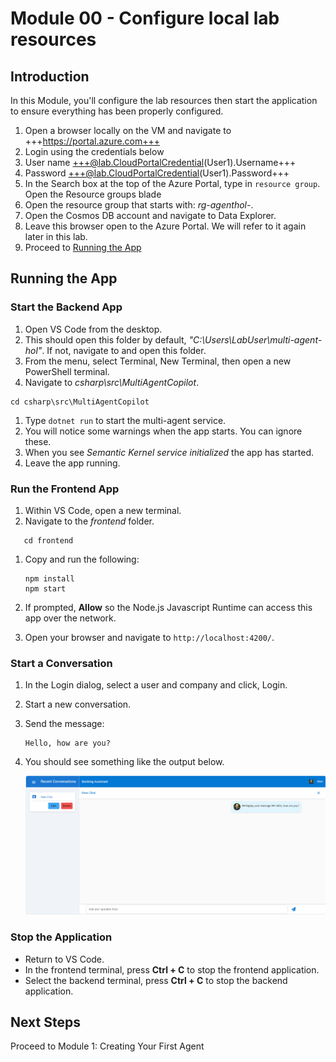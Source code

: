 # Module 00 - Configure local lab resources

## Introduction

In this Module, you'll configure the lab resources then start the application to ensure everything has been properly configured.

1. Open a browser locally on the VM and navigate to +++https://portal.azure.com+++
1. Login using the credentials below
1. User name +++@lab.CloudPortalCredential(User1).Username+++
1. Password +++@lab.CloudPortalCredential(User1).Password+++
1. In the Search box at the top of the Azure Portal, type in `resource group`. Open the Resource groups blade
1. Open the resource group that starts with: *rg-agenthol-*.
1. Open the Cosmos DB account and navigate to Data Explorer.
1. Leave this browser open to the Azure Portal. We will refer to it again later in this lab.
1. Proceed to [Running the App](#running-the-app)

## Running the App

### Start the Backend App

1. Open VS Code from the desktop.
1. This should open this folder by default, *"C:\Users\LabUser\multi-agent-hol\"*. If not, navigate to and open this folder.
1. From the menu, select Terminal, New Terminal, then open a new PowerShell terminal.
1. Navigate to *csharp\src\MultiAgentCopilot*.

```shell
cd csharp\src\MultiAgentCopilot
```

1. Type `dotnet run` to start the multi-agent service.
1. You will notice some warnings when the app starts. You can ignore these.
1. When you see *Semantic Kernel service initialized* the app has started.
1. Leave the app running.

### Run the Frontend App

1. Within VS Code, open a new terminal.
1. Navigate to the *frontend* folder.

```shell
   cd frontend
   ```

1. Copy and run the following:

   ```shell
   npm install
   npm start
   ```

1. If prompted, **Allow** so the Node.js Javascript Runtime can access this app over the network.
1. Open your browser and navigate to `http://localhost:4200/`.

### Start a Conversation

1. In the Login dialog, select a user and company and click, Login.
1. Start a new conversation.
1. Send the message:

   ```text
   Hello, how are you?
   ```

1. You should see something like the output below.

   ![Test output](./media/module-00/test-output.png)

### Stop the Application

- Return to VS Code.
- In the frontend terminal, press **Ctrl + C** to stop the frontend application.
- Select the backend terminal, press **Ctrl + C** to stop the backend application.

## Next Steps

Proceed to Module 1: Creating Your First Agent
